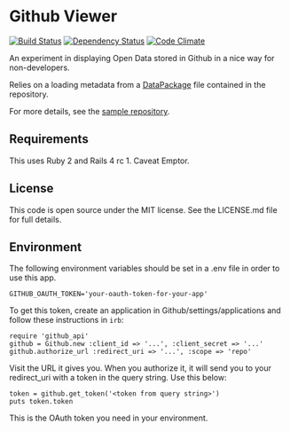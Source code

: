 # Github Viewer

[![Build Status](http://jenkins.theodi.org/job/git-data-viewer-build-master/badge/icon)](http://jenkins.theodi.org/job/git-data-viewer-build-master/)
[![Dependency Status](https://gemnasium.com/theodi/git-data-viewer.png)](https://gemnasium.com/theodi/git-data-viewer)
[![Code Climate](https://codeclimate.com/github/theodi/git-data-viewer.png)](https://codeclimate.com/github/theodi/git-data-viewer)

An experiment in displaying Open Data stored in Github in a nice way for non-developers.

Relies on a loading metadata from a [DataPackage](http://www.dataprotocols.org/en/latest/data-packages.html) file contained in the repository.

For more details, see the [sample repository](https://github.com/theodi/github-viewer-test-data).

Requirements
------------

This uses Ruby 2 and Rails 4 rc 1. Caveat Emptor.

License
-------

This code is open source under the MIT license. See the LICENSE.md file for 
full details.

Environment
-----------

The following environment variables should be set in a .env file in order to use this app.

    GITHUB_OAUTH_TOKEN='your-oauth-token-for-your-app'
    
To get this token, create an application in Github/settings/applications and follow these instructions in ```irb```:

    require 'github_api'
    github = Github.new :client_id => '...', :client_secret => '...'
    github.authorize_url :redirect_uri => '...', :scope => 'repo'

Visit the URL it gives you. When you authorize it, it will send you to your redirect_uri with a token in the query string. Use this below:

    token = github.get_token('<token from query string>')
    puts token.token

This is the OAuth token you need in your environment.